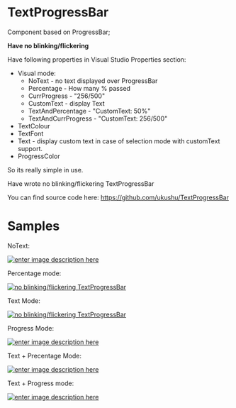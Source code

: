 # TextProgressBar
Component based on ProgressBar;

**Have no blinking/flickering**

Have following properties in Visual Studio Properties section:

* Visual mode:
   - NoText - no text displayed over ProgressBar
   - Percentage - How many % passed
   - CurrProgress - "256/500"
   - CustomText - display Text
   - TextAndPercentage - "CustomText: 50%"
   - TextAndCurrProgress - "CustomText: 256/500"
* TextColour
* TextFont
* Text - display custom text in case of selection mode with customText support.
* ProgressColor

So its really simple in use.

Have wrote no blinking/flickering TextProgressBar

You can find source code here: https://github.com/ukushu/TextProgressBar


# Samples

NoText:

[![enter image description here][1]][1]

Percentage mode:

[![no blinking/flickering TextProgressBar][2]][2]

Text Mode:

[![no blinking/flickering TextProgressBar][3]][3]

Progress Mode: 

[![enter image description here][4]][4]

Text + Precentage Mode:

[![enter image description here][5]][5]

Text + Progress mode:

[![enter image description here][6]][6]


  [1]: https://i.stack.imgur.com/YKAkC.gif
  [2]: https://i.stack.imgur.com/mMy7Y.gif
  [3]: https://i.stack.imgur.com/g1uPL.gif
  [4]: https://i.stack.imgur.com/FQdNN.gif
  [5]: https://i.stack.imgur.com/Q3VGZ.gif
  [6]: https://i.stack.imgur.com/qOMKT.gif
